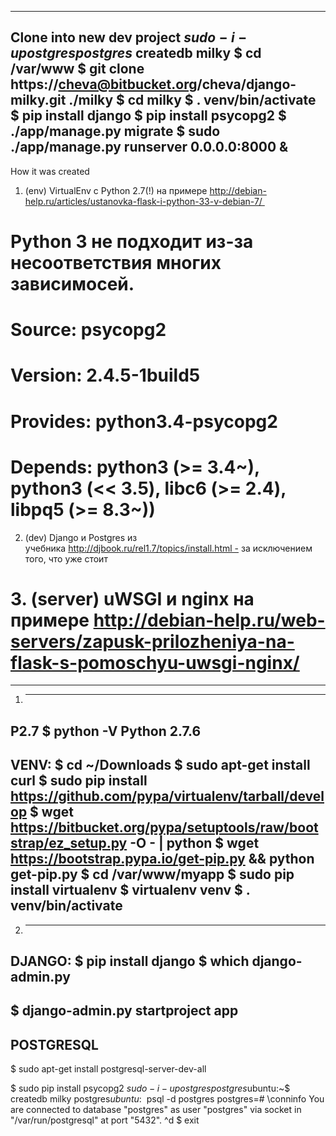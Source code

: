 -----------------------------------
Clone into new dev project
$ sudo -i -u postgres
postgres$ createdb milky
$ cd /var/www
$ git clone https://cheva@bitbucket.org/cheva/django-milky.git ./milky
$ cd milky
$ . venv/bin/activate
$ pip install django
$ pip install psycopg2
$ ./app/manage.py migrate
$ sudo ./app/manage.py runserver 0.0.0.0:8000 &
-----------------------------------
How it was created
1. (env) VirtualEnv с Python 2.7(!) на примере http://debian-help.ru/articles/ustanovka-flask-i-python-33-v-debian-7/ 
# Python 3 не подходит из-за несоответствия многих зависимосей.
# Source: psycopg2
# Version: 2.4.5-1build5
# Provides: python3.4-psycopg2
# Depends: python3 (>= 3.4~), python3 (<< 3.5), libc6 (>= 2.4), libpq5 (>= 8.3~))
2. (dev) Django и Postgres из учебника http://djbook.ru/rel1.7/topics/install.html - за исключением того, что уже стоит
# 3. (server) uWSGI и nginx на примере http://debian-help.ru/web-servers/zapusk-prilozheniya-na-flask-s-pomoschyu-uwsgi-nginx/
---
1. ---
P2.7
$ python -V
Python 2.7.6
---
VENV:
$ cd ~/Downloads
$ sudo apt-get install curl
$ sudo pip install https://github.com/pypa/virtualenv/tarball/develop
$ wget https://bitbucket.org/pypa/setuptools/raw/bootstrap/ez_setup.py -O - | python
$ wget https://bootstrap.pypa.io/get-pip.py && python get-pip.py
$ cd /var/www/myapp
$ sudo pip install virtualenv
$ virtualenv venv
$ . venv/bin/activate
---
2. ---
DJANGO:
$ pip install django
$ which django-admin.py
---
$ django-admin.py startproject app
---
POSTGRESQL
---
$ sudo apt-get install postgresql-server-dev-all

$ sudo pip install psycopg2
$ sudo -i -u postgres
postgres$ubuntu:~$ createdb milky
postgres$ubuntu:~$ psql -d postgres
postgres=# \conninfo
You are connected to database "postgres" as user "postgres" via socket in "/var/run/postgresql" at port "5432".
^d
$ exit

